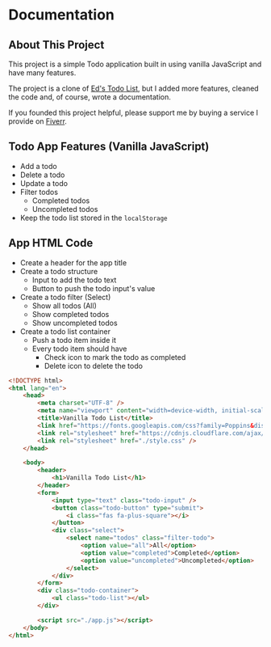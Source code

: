 # Documentation

## About This Project

This project is a simple Todo application built in using vanilla JavaScript and have many features.

The project is a clone of [Ed's Todo List](https://github.com/developedbyed/vanilla-todo), but I added more features, cleaned the code and, of course, wrote a documentation.

If you founded this project helpful, please support me by buying a service I provide on [Fiverr](https://fiverr.com/mahelhelou).

## Todo App Features (Vanilla JavaScript)

- Add a todo
- Delete a todo
- Update a todo
- Filter todos
  - Completed todos
  - Uncompleted todos
- Keep the todo list stored in the `localStorage`

## App HTML Code

- Create a header for the app title
- Create a todo structure
  - Input to add the todo text
  - Button to push the todo input's value
- Create a todo filter (Select)
  - Show all todos (All)
  - Show completed todos
  - Show uncompleted todos
- Create a todo list container
  - Push a todo item inside it
  - Every todo item should have
    - Check icon to mark the todo as completed
    - Delete icon to delete the todo

```html
<!DOCTYPE html>
<html lang="en">
	<head>
		<meta charset="UTF-8" />
		<meta name="viewport" content="width=device-width, initial-scale=1.0" />
		<title>Vanilla Todo List</title>
		<link href="https://fonts.googleapis.com/css?family=Poppins&display=swap" rel="stylesheet" />
		<link rel="stylesheet" href="https://cdnjs.cloudflare.com/ajax/libs/font-awesome/5.12.1/css/all.min.css" integrity="sha256-mmgLkCYLUQbXn0B1SRqzHar6dCnv9oZFPEC1g1cwlkk=" crossorigin="anonymous" />
		<link rel="stylesheet" href="./style.css" />
	</head>

	<body>
		<header>
			<h1>Vanilla Todo List</h1>
		</header>
		<form>
			<input type="text" class="todo-input" />
			<button class="todo-button" type="submit">
				<i class="fas fa-plus-square"></i>
			</button>
			<div class="select">
				<select name="todos" class="filter-todo">
					<option value="all">All</option>
					<option value="completed">Completed</option>
					<option value="uncompleted">Uncompleted</option>
				</select>
			</div>
		</form>
		<div class="todo-container">
			<ul class="todo-list"></ul>
		</div>

		<script src="./app.js"></script>
	</body>
</html>
```
